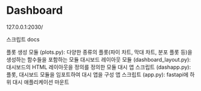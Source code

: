 # Dashboard

127.0.0.1:2030/

스크립트 docs

플롯 생성 모듈 (plots.py): 다양한 종류의 플롯(파이 차트, 막대 차트, 분포 플롯 등)을 생성하는 함수들을 포함하는 모듈
대시보드 레이아웃 모듈 (dashboard_layout.py): 대시보드의 HTML 레이아웃을 정의를 정의한 모듈
대시 앱 스크립트 (dashapp.py): 플롯, 대시보드 모듈을 임포트하여 대시 앱을 구성
앱 스크립트 (app.py): fastapi에 하위 대시 애플리케이션 마운트
